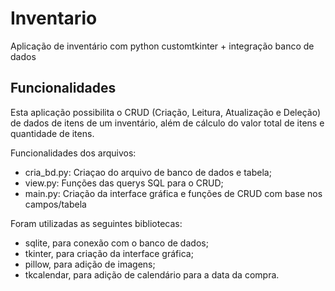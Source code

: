 # Inventario
 Aplicação de inventário com python customtkinter + integração banco de dados

## Funcionalidades
Esta aplicação possibilita o CRUD (Criação, Leitura, Atualização e Deleção) de dados de itens de um inventário, além de cálculo do valor total de itens e quantidade de itens.

Funcionalidades dos arquivos:
- cria_bd.py: Criaçao do arquivo de banco de dados e tabela;
- view.py: Funções das querys SQL para o CRUD;
- main.py: Criação da interface gráfica e funções de CRUD com base nos campos/tabela

Foram utilizadas as seguintes bibliotecas:
- sqlite, para conexão com o banco de dados;
- tkinter, para criação da interface gráfica;
- pillow, para adição de imagens;
- tkcalendar, para adição de calendário para a data da compra.
